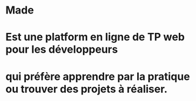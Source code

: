 # Made
# Est une platform en ligne de TP web pour les développeurs
# qui préfère apprendre par la pratique ou trouver des projets à réaliser.